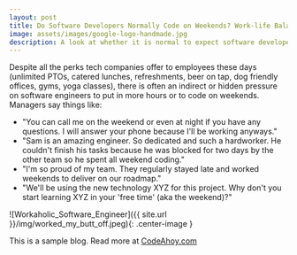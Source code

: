 ```yaml
---
layout: post
title: Do Software Developers Normally Code on Weekends? Work-life Balance and Overtime in the Tech Industry
image: assets/images/google-logo-handmade.jpg
description: A look at whether it is normal to expect software developers to work on weekends and learn in their free time.
---
```


Despite all the perks tech companies offer to employees these days (unlimited PTOs, catered lunches, refreshments, beer on tap, dog friendly offices, gyms, yoga classes), there is often an indirect or hidden pressure on software engineers to put in more hours or to code on weekends. Managers say things like: 

- "You can call me on the weekend or even at night if you have any questions. I will answer your phone because I'll be working anyways."
- "Sam is an amazing engineer. So dedicated and such a hardworker. He couldn't finish his tasks because he was blocked for two days by the other team so he spent all weekend coding."
- "I'm so proud of my team. They regularly stayed late and worked weekends to deliver on our roadmap."
- "We'll be using the new technology XYZ for this project. Why don't you start learning XYZ in your 'free time' (aka the weekend)?"

![Workaholic_Software_Engineer]({{ site.url }}/img/worked_my_butt_off.jpeg){: .center-image }

This is a sample blog. Read more at [CodeAhoy.com](https://codeahoy.com)
